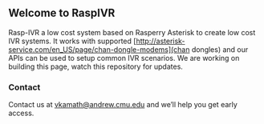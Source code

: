 ## Welcome to RaspIVR

Rasp-IVR a low cost system based on Rasperry Asterisk to create low cost IVR systems. It works with supported [http://asterisk-service.com/en_US/page/chan-dongle-modems](chan dongles) and our APIs can be used to setup common IVR scenarios. We are working on building this page, watch this repository for updates.


### Contact

Contact us at [vkamath@andrew.cmu.edu](mail:vkamath@andrew.cmu.edu) and we’ll help you get early access. 
